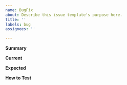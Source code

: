 ```yaml
---
name: BugFix
about: Describe this issue template's purpose here.
title: ''
labels: bug
assignees: ''

---
```


**Summary**

**Current**

**Expected**

**How to Test**
